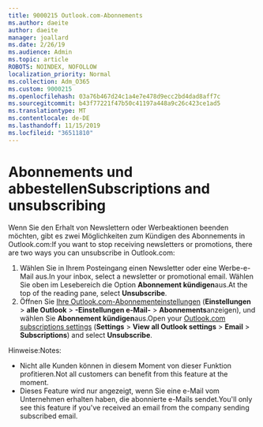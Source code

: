 ```yaml
---
title: 9000215 Outlook.com-Abonnements
ms.author: daeite
author: daeite
manager: joallard
ms.date: 2/26/19
ms.audience: Admin
ms.topic: article
ROBOTS: NOINDEX, NOFOLLOW
localization_priority: Normal
ms.collection: Adm_O365
ms.custom: 9000215
ms.openlocfilehash: 03a76b467d24c1a4e7e478d9ecc2bd4dad8aff7c
ms.sourcegitcommit: b43f77221f47b50c41197a448a9c26c423ce1ad5
ms.translationtype: MT
ms.contentlocale: de-DE
ms.lasthandoff: 11/15/2019
ms.locfileid: "36511810"
---
```

# <a name="subscriptions-and-unsubscribing"></a><span data-ttu-id="6ad44-102">Abonnements und abbestellen</span><span class="sxs-lookup"><span data-stu-id="6ad44-102">Subscriptions and unsubscribing</span></span>

<span data-ttu-id="6ad44-103">Wenn Sie den Erhalt von Newslettern oder Werbeaktionen beenden möchten, gibt es zwei Möglichkeiten zum Kündigen des Abonnements in Outlook.com:</span><span class="sxs-lookup"><span data-stu-id="6ad44-103">If you want to stop receiving newsletters or promotions, there are two ways you can unsubscribe in Outlook.com:</span></span>

1. <span data-ttu-id="6ad44-104">Wählen Sie in Ihrem Posteingang einen Newsletter oder eine Werbe-e-Mail aus.</span><span class="sxs-lookup"><span data-stu-id="6ad44-104">In your inbox, select a newsletter or promotional email.</span></span> <span data-ttu-id="6ad44-105">Wählen Sie oben im Lesebereich die Option **Abonnement kündigen**aus.</span><span class="sxs-lookup"><span data-stu-id="6ad44-105">At the top of the reading pane, select **Unsubscribe**.</span></span>
2. <span data-ttu-id="6ad44-106">Öffnen Sie [Ihre Outlook.com-Abonnementeinstellungen](https://outlook.live.com/mail/options/mail/brandsSubscriptions) (**Einstellungen** > **alle Outlook** > **-Einstellungen e-Mail-** > **Abonnements**anzeigen), und wählen Sie **Abonnement kündigen**aus.</span><span class="sxs-lookup"><span data-stu-id="6ad44-106">Open your [Outlook.com subscriptions settings](https://outlook.live.com/mail/options/mail/brandsSubscriptions) (**Settings** > **View all Outlook settings** > **Email** > **Subscriptions**) and select **Unsubscribe**.</span></span>

<span data-ttu-id="6ad44-107">Hinweise:</span><span class="sxs-lookup"><span data-stu-id="6ad44-107">Notes:</span></span>

- <span data-ttu-id="6ad44-108">Nicht alle Kunden können in diesem Moment von dieser Funktion profitieren.</span><span class="sxs-lookup"><span data-stu-id="6ad44-108">Not all customers can benefit from this feature at the moment.</span></span>
- <span data-ttu-id="6ad44-109">Dieses Feature wird nur angezeigt, wenn Sie eine e-Mail vom Unternehmen erhalten haben, die abonnierte e-Mails sendet.</span><span class="sxs-lookup"><span data-stu-id="6ad44-109">You'll only see this feature if you've received an email from the company sending subscribed email.</span></span>